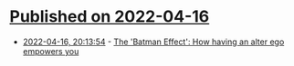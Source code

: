 # [Published on 2022-04-16](index.md)

* [2022-04-16, 20:13:54](https://news.ycombinator.com/item?id=31055709) - [The 'Batman Effect': How having an alter ego empowers you](https://lsa.umich.edu/psych/news-events/all-news/faculty-news/the--batman-effect---how-having-an-alter-ego-empowers-you.html)
